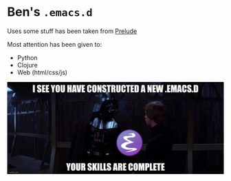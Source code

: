 # Ben's `.emacs.d`

Uses some stuff has been taken from [Prelude](https://github.com/bbatsov/prelude)

Most attention has been given to:

* Python
* Clojure
* Web (html/css/js)

![(Darth Vader) I see you constructed a new .emacs.d. Your skills are complete.](new-emacsd.jpg)
